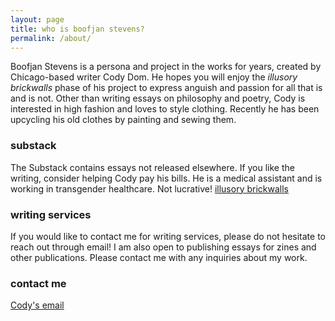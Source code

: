 ```yaml
---
layout: page
title: who is boofjan stevens?
permalink: /about/
---
```


Boofjan Stevens is a persona and project in the works for years, created by Chicago-based writer Cody Dom. He hopes you will enjoy the *illusory brickwalls* phase of his project to express anguish and passion for all that is and is not. Other than writing essays on philosophy and poetry, Cody is interested in high fashion and loves to style clothing. Recently he has been upcycling his old clothes by painting and sewing them. 

### substack

The Substack contains essays not released elsewhere. If you like the writing, consider helping Cody pay his bills. He is a medical assistant and is working in transgender healthcare. Not lucrative!
[illusory brickwalls](goto:https://boofjanstevens.substack.com/)

### writing services

If you would like to contact me for writing services, please do not hesitate to reach out through email! I am also open to publishing essays for zines and other publications. Please contact me with any inquiries about my work. 

### contact me

[Cody's email](mailto:boofjanstevens@gmail.com)
